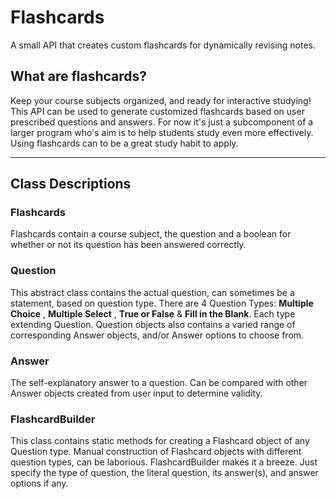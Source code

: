 # Flashcards

A small API that creates custom flashcards for dynamically revising notes.

## What are flashcards? 
Keep your course subjects organized, and ready for interactive studying!
This API can be used to generate customized flashcards based on user prescribed questions and answers. For now it's just a subcomponent of a
larger program who's aim is to help students study even more effectively. Using flashcards can to be a great study habit to apply. 

------
## Class Descriptions

### Flashcards
Flashcards contain a course subject, the question and a boolean for whether or not its question has been answered correctly.

### Question
This abstract class contains the actual question, can sometimes be a statement, based on question type. There are 4 Question Types: 
**Multiple Choice** , **Multiple Select** , **True or False** & **Fill in the Blank**. Each type extending Question.
Question objects also contains a varied range of corresponding Answer objects, and/or Answer options to choose from.

### Answer
The self-explanatory answer to a question. Can be compared with other Answer objects created from user input to determine validity.

### FlashcardBuilder
This class contains static methods for creating a Flashcard object of any Question type. Manual construction of Flashcard objects with different question types, can be laborious. FlashcardBuilder makes it a breeze. Just specify the type of question, the literal question, its answer(s), and answer options if any.
